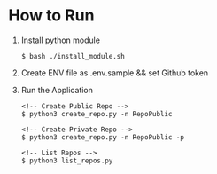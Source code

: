 # How to Run

1. Install python module

    ```properties
    $ bash ./install_module.sh
    ```

2. Create ENV file as .env.sample && set Github token

3. Run the Application

    ```properties
    <!-- Create Public Repo -->
    $ python3 create_repo.py -n RepoPublic

    <!-- Create Private Repo -->
    $ python3 create_repo.py -n RepoPublic -p

    <!-- List Repos -->
    $ python3 list_repos.py
    ```